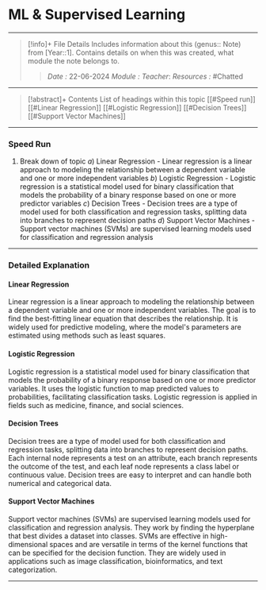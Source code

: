 # ML & Supervised Learning
---
> [!info]+ File Details
> Includes information about this (genus:: Note) from [Year::1]. Contains details on when this was created, what module the note belongs to.
> > *Date :* 22-06-2024
> > *Module :* 
> > *Teacher*: 
> > *Resources :* #Chatted

---
> [!abstract]+ Contents
> List of headings within this topic
> [[#Speed run]]
> [[#Linear Regression]]
> [[#Logistic Regression]]
> [[#Decision Trees]]
> [[#Support Vector Machines]]
---
### Speed Run

1. Break down of topic
	$a)$ Linear Regression - Linear regression is a linear approach to modeling the relationship between a dependent variable and one or more independent variables
	$b)$ Logistic Regression - Logistic regression is a statistical model used for binary classification that models the probability of a binary response based on one or more predictor variables
	$c)$ Decision Trees - Decision trees are a type of model used for both classification and regression tasks, splitting data into branches to represent decision paths
	$d)$ Support Vector Machines - Support vector machines (SVMs) are supervised learning models used for classification and regression analysis
---

### Detailed Explanation

#### Linear Regression
Linear regression is a linear approach to modeling the relationship between a dependent variable and one or more independent variables. The goal is to find the best-fitting linear equation that describes the relationship. It is widely used for predictive modeling, where the model's parameters are estimated using methods such as least squares.

#### Logistic Regression
Logistic regression is a statistical model used for binary classification that models the probability of a binary response based on one or more predictor variables. It uses the logistic function to map predicted values to probabilities, facilitating classification tasks. Logistic regression is applied in fields such as medicine, finance, and social sciences.

#### Decision Trees
Decision trees are a type of model used for both classification and regression tasks, splitting data into branches to represent decision paths. Each internal node represents a test on an attribute, each branch represents the outcome of the test, and each leaf node represents a class label or continuous value. Decision trees are easy to interpret and can handle both numerical and categorical data.

#### Support Vector Machines
Support vector machines (SVMs) are supervised learning models used for classification and regression analysis. They work by finding the hyperplane that best divides a dataset into classes. SVMs are effective in high-dimensional spaces and are versatile in terms of the kernel functions that can be specified for the decision function. They are widely used in applications such as image classification, bioinformatics, and text categorization.

---